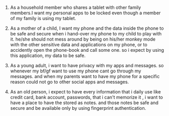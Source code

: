 1.  As a household member who shares a tablet with other family members.I want my personal apps to be locked even though a member of my family is using my tablet.
2.  As a mother of a child, I want my phone and the data inside the phone to be safe and secure when i hand-over my phone to my child to play with it.
  he/she should not mess around by being on his/her monkey mode with the other sensitive data and applications on my phone,
  or to accidently open the phone-book and call some one.
   so i expect by using this application, my data to be safe.
3.   As a young adult, i want to have privacy with my apps and messages.
   so whenever my bf/gf want to use my phone cant go through my messages.
   and when my parents want to have my phone for a specific reason could not go to other social apps and messages.
   
4.    As an old person, i expect to have every information that i daily use like credit card, bank account, passwords, that i can't memorize it , i want to have a place to have the stored as notes.
    and those notes be safe and secure and be available only by using fingerprint authentication.
   